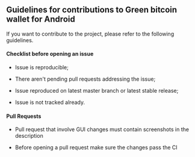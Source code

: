 ## Guidelines for contributions to Green bitcoin wallet for Android

If you want to contribute to the project, please refer to the following guidelines.

#### Checklist before opening an issue

* Issue is reproducible;

* There aren't pending pull requests addressing the issue;

* Issue reproduced on latest master branch or latest stable release;

* Issue is not tracked already.


#### Pull Requests

* Pull request that involve GUI changes must contain screenshots in the description

* Before opening a pull request make sure the changes pass the CI

